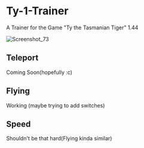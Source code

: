 # Ty-1-Trainer
A Trainer for the Game "Ty the Tasmanian Tiger" 1.44


![Screenshot_73](https://user-images.githubusercontent.com/118660067/226706851-4d11de4f-4c61-4ad8-a3f5-d07df339e843.png)

## Teleport

Coming Soon(hopefully :c)

## Flying

Working
(maybe trying to add switches)

## Speed
Shouldn't be that hard(Flying kinda similar)


